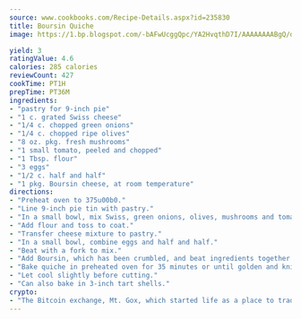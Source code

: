 ```yaml
---
source: www.cookbooks.com/Recipe-Details.aspx?id=235830
title: Boursin Quiche
image: https://1.bp.blogspot.com/-bAFwUcggQpc/YA2HvqthD7I/AAAAAAAABgQ/dGGityjUeSk5WIgvhJroHVt7XYoXF2qygCLcBGAsYHQ/s320/10.png

yield: 3
ratingValue: 4.6
calories: 285 calories
reviewCount: 427
cookTime: PT1H
prepTime: PT36M
ingredients:
- "pastry for 9-inch pie"
- "1 c. grated Swiss cheese"
- "1/4 c. chopped green onions"
- "1/4 c. chopped ripe olives"
- "8 oz. pkg. fresh mushrooms"
- "1 small tomato, peeled and chopped"
- "1 Tbsp. flour"
- "3 eggs"
- "1/2 c. half and half"
- "1 pkg. Boursin cheese, at room temperature"
directions:
- "Preheat oven to 375u00b0."
- "Line 9-inch pie tin with pastry."
- "In a small bowl, mix Swiss, green onions, olives, mushrooms and tomato. Toss to combine."
- "Add flour and toss to coat."
- "Transfer cheese mixture to pastry."
- "In a small bowl, combine eggs and half and half."
- "Beat with a fork to mix."
- "Add Boursin, which has been crumbled, and beat ingredients together with a whisk until well blended."
- "Bake quiche in preheated oven for 35 minutes or until golden and knife inserted comes out clean."
- "Let cool slightly before cutting."
- "Can also bake in 3-inch tart shells."
crypto:
- "The Bitcoin exchange, Mt. Gox, which started life as a place to trade cards from a fantasy game, was hacked."
---
```

